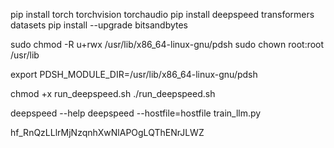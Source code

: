 pip install torch torchvision torchaudio
pip install deepspeed transformers datasets
pip install --upgrade bitsandbytes

sudo chmod -R u+rwx /usr/lib/x86_64-linux-gnu/pdsh
sudo chown root:root /usr/lib

export PDSH_MODULE_DIR=/usr/lib/x86_64-linux-gnu/pdsh

chmod +x run_deepspeed.sh
./run_deepspeed.sh



deepspeed --help
deepspeed --hostfile=hostfile train_llm.py

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
